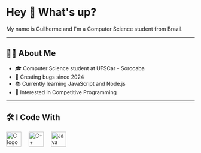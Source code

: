 <h1 align="left">Hey 👋 What's up?</h1>

<p align="left">My name is Guilherme and I'm a Computer Science student from Brazil.</p>

---

<h2 align="left">👨‍💻 About Me</h2>

<ul align="left">
  <li>🎓 Computer Science student at UFSCar - Sorocaba</li>
  <li>🐞 Creating bugs since 2024</li>
  <li>📚 Currently learning JavaScript and Node.js</li>
  <li>🏁 Interested in Competitive Programming</li>
</ul>

---

<h2 align="left">🛠️ I Code With</h2>

<div align="left">
  <img src="https://cdn.jsdelivr.net/gh/devicons/devicon/icons/c/c-original.svg" height="40" alt="C logo" />
  <img width="12" />
  <img src="https://cdn.jsdelivr.net/gh/devicons/devicon/icons/cplusplus/cplusplus-original.svg" height="40" alt="C++ logo" />
  <img width="12" />
  <img src="https://cdn.jsdelivr.net/gh/devicons/devicon/icons/java/java-original.svg" height="40" alt="Java logo" />
</div>
